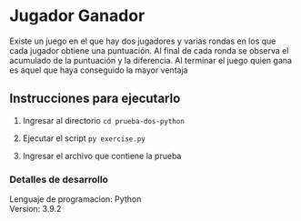 # Jugador Ganador

Existe un juego en el que hay dos jugadores y varias rondas en los que cada jugador obtiene una puntuación.  Al final de cada ronda se observa el acumulado de la puntuación y la diferencia. Al terminar el juego quien gana es aquel que haya conseguido la mayor ventaja

## Instrucciones para ejecutarlo  

1. Ingresar al directorio
`cd prueba-dos-python`  

2. Ejecutar el script
`py exercise.py`  

3. Ingresar el archivo que contiene la prueba


### Detalles de desarrollo

Lenguaje de programacion: Python  
Version: 3.9.2